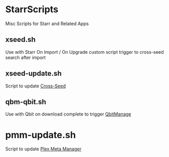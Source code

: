 # StarrScripts

Misc Scripts for Starr and Related Apps

## xseed.sh

Use with Starr On Import / On Upgrade custom script trigger to cross-seed search after import

## xseed-update.sh

Script to update [Cross-Seed](https://github.com/cross-seed/cross-seed)

## qbm-qbit.sh

Use with Qbit on download complete to trigger [QbitManage](https://github.com/StuffAnThings/qbit_manage)

# pmm-update.sh

Script to update [Plex Meta Manager](https://github.com/meisnate12/Plex-Meta-Manager)
